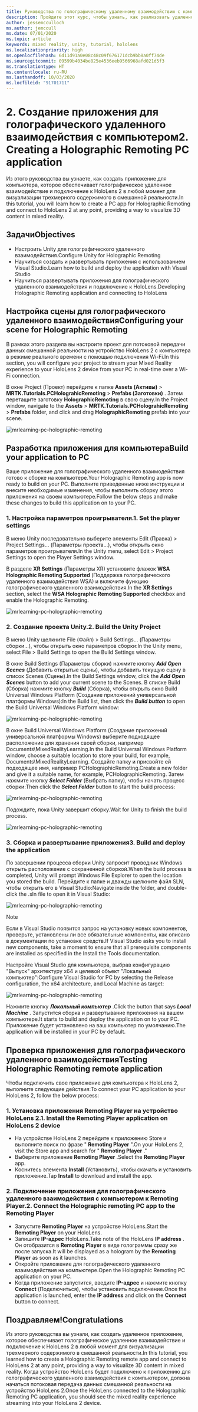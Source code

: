 ```yaml
---
title: Руководства по голографическому удаленному взаимодействию с компьютером, часть 2. Создание приложения для голографического удаленного взаимодействия с компьютером
description: Пройдите этот курс, чтобы узнать, как реализовать удаленное взаимодействие в режиме смешанной реальности между вашим компьютером и HoloLens 2.
author: jessemcculloch
ms.author: jemccull
ms.date: 07/01/2020
ms.topic: article
keywords: mixed reality, unity, tutorial, hololens
ms.localizationpriority: high
ms.openlocfilehash: 6d11d91a0e08c48c09f676171dcb9bb8a0ff74de
ms.sourcegitcommit: 09599b4034be825e4536eeb9566968afd021d5f3
ms.translationtype: HT
ms.contentlocale: ru-RU
ms.lasthandoff: 10/03/2020
ms.locfileid: "91701711"
---
```

# <a name="2-creating-a-holographic-remoting-pc-application"></a><span data-ttu-id="31c41-105">2. Создание приложения для голографического удаленного взаимодействия с компьютером</span><span class="sxs-lookup"><span data-stu-id="31c41-105">2. Creating a Holographic Remoting PC application</span></span>

<span data-ttu-id="31c41-106">Из этого руководства вы узнаете, как создать приложение для компьютера, которое обеспечивает голографическое удаленное взаимодействие и подключение к HoloLens 2 в любой момент для визуализации трехмерного содержимого в смешанной реальности.</span><span class="sxs-lookup"><span data-stu-id="31c41-106">In this tutorial, you will learn how to create a PC app for Holographic Remoting and connect to HoloLens 2 at any point, providing a way to visualize 3D content in mixed reality.</span></span>

## <a name="objectives"></a><span data-ttu-id="31c41-107">Задачи</span><span class="sxs-lookup"><span data-stu-id="31c41-107">Objectives</span></span>

* <span data-ttu-id="31c41-108">Настроить Unity для голографического удаленного взаимодействия.</span><span class="sxs-lookup"><span data-stu-id="31c41-108">Configure Unity for Holographic Remoting</span></span>
* <span data-ttu-id="31c41-109">Научиться создать и развертывать приложения с использованием Visual Studio.</span><span class="sxs-lookup"><span data-stu-id="31c41-109">Learn how to build and deploy the application with Visual Studio</span></span>
* <span data-ttu-id="31c41-110">Научиться развертывать приложения для голографического удаленного взаимодействия и подключение к HoloLens.</span><span class="sxs-lookup"><span data-stu-id="31c41-110">Developing Holographic Remoting application and connecting to HoloLens</span></span>

## <a name="configuring-your-scene-for-holographic-remoting"></a><span data-ttu-id="31c41-111">Настройка сцены для голографического удаленного взаимодействия</span><span class="sxs-lookup"><span data-stu-id="31c41-111">Configuring your scene for Holographic Remoting</span></span>

<span data-ttu-id="31c41-112">В рамках этого раздела вы настроите проект для потоковой передачи данных смешанной реальности на устройство HoloLens 2 с компьютера в режиме реального времени с помощью подключения Wi-Fi.</span><span class="sxs-lookup"><span data-stu-id="31c41-112">In this section, you will configure your project to stream your Mixed Reality experience to your HoloLens 2 device from your PC in real-time over a Wi-Fi connection.</span></span>

<span data-ttu-id="31c41-113">В окне Project (Проект) перейдите к папке **Assets (Активы)**  > **MRTK.Tutorials.PCHolograhicRemoting** > **Prefabs (Заготовки)** . Затем перетащите заготовку **HolographicRemoting** в свою сцену.</span><span class="sxs-lookup"><span data-stu-id="31c41-113">In the Project window, navigate to the **Assets** > **MRTK.Tutorials.PCHolograhicRemoting** > **Prefabs** folder, and click and drag **HolographicRemoting** prefab into your scene.</span></span>

![mrlearning-pc-holographic-remoting](images/mrlearning-pc-holographic-remoting/Tutorial2-Section1-Step1-1.png)

## <a name="build-your-application-to-pc"></a><span data-ttu-id="31c41-115">Разработка приложения для компьютера</span><span class="sxs-lookup"><span data-stu-id="31c41-115">Build your application to PC</span></span>

<span data-ttu-id="31c41-116">Ваше приложение для голографического удаленного взаимодействия готово к сборке на компьютере.</span><span class="sxs-lookup"><span data-stu-id="31c41-116">Your Holographic Remoting app is now ready to build on your PC.</span></span> <span data-ttu-id="31c41-117">Выполните приведенные ниже инструкции и внесите необходимые изменения, чтобы выполнить сборку этого приложения на своем компьютере.</span><span class="sxs-lookup"><span data-stu-id="31c41-117">Follow the below steps and make these changes to build this application on to your PC.</span></span>

### <a name="1-set-the-player-settings"></a><span data-ttu-id="31c41-118">1. Настройка параметров проигрывателя.</span><span class="sxs-lookup"><span data-stu-id="31c41-118">1. Set the player settings</span></span>

<span data-ttu-id="31c41-119">В меню Unity последовательно выберите элементы Edit (Правка) > Project Settings... (Параметры проекта...), чтобы открыть окно параметров проигрывателя.</span><span class="sxs-lookup"><span data-stu-id="31c41-119">In the Unity menu, select Edit > Project Settings to open the Player Settings window.</span></span>

<span data-ttu-id="31c41-120">В разделе **XR Settings** (Параметры XR) установите флажок **WSA Holographic Remoting Supported** (Поддержка голографического удаленного взаимодействия WSA) и включите функцию голографического удаленного взаимодействия.</span><span class="sxs-lookup"><span data-stu-id="31c41-120">In the **XR Settings** section, select the **WSA Holographic Remoting Supported** checkbox and enable the Holographic Remoting.</span></span>

![mrlearning-pc-holographic-remoting](images/mrlearning-pc-holographic-remoting/Tutorial2-Section2-Step1-1.png)

### <a name="2-build-the-unity-project"></a><span data-ttu-id="31c41-122">2. Создание проекта Unity.</span><span class="sxs-lookup"><span data-stu-id="31c41-122">2. Build the Unity Project</span></span>

<span data-ttu-id="31c41-123">В меню Unity щелкните File (Файл) > Build Settings... (Параметры сборки...), чтобы открыть окно параметров сборки:</span><span class="sxs-lookup"><span data-stu-id="31c41-123">In the Unity menu, select File > Build Settings to open the Build Settings window.</span></span>

<span data-ttu-id="31c41-124">В окне Build Settings (Параметры сборки) нажмите кнопку ***Add Open Scenes*** (Добавить открытые сцены), чтобы добавить текущую сцену в список Scenes (Сцены).</span><span class="sxs-lookup"><span data-stu-id="31c41-124">In the Build Settings window, click the ***Add Open Scenes*** button to add your current scene to the Scenes.</span></span> <span data-ttu-id="31c41-125">В списке Build (Сборка) нажмите кнопку ***Build*** (Сборка), чтобы открыть окно Build Universal Windows Platform (Создание приложений универсальной платформы Windows):</span><span class="sxs-lookup"><span data-stu-id="31c41-125">In the Build list, then click the ***Build button*** to open the Build Universal Windows Platform window:</span></span>

![mrlearning-pc-holographic-remoting](images/mrlearning-pc-holographic-remoting/Tutorial2-Section2-Step2-1.png)

<span data-ttu-id="31c41-127">В окне Build Universal Windows Platform (Создание приложений универсальной платформы Windows) выберите подходящее расположение для хранения своей сборки, например Documents\MixedRealityLearning.</span><span class="sxs-lookup"><span data-stu-id="31c41-127">In the Build Universal Windows Platform window, choose a suitable location to store your build, for example, Documents\MixedRealityLearning.</span></span> <span data-ttu-id="31c41-128">Создайте папку и присвойте ей подходящее имя, например PCHolographicRemoting.</span><span class="sxs-lookup"><span data-stu-id="31c41-128">Create a new folder and give it a suitable name, for example, PCHolographicRemoting.</span></span> <span data-ttu-id="31c41-129">Затем нажмите кнопку ***Select Folder*** (Выбрать папку), чтобы начать процесс сборки:</span><span class="sxs-lookup"><span data-stu-id="31c41-129">Then click the ***Select Folder*** button to start the build process:</span></span>

![mrlearning-pc-holographic-remoting](images/mrlearning-pc-holographic-remoting/Tutorial2-Section2-Step2-2.png)

<span data-ttu-id="31c41-131">Подождите, пока Unity завершит сборку.</span><span class="sxs-lookup"><span data-stu-id="31c41-131">Wait for Unity to finish the build process.</span></span>

![mrlearning-pc-holographic-remoting](images/mrlearning-pc-holographic-remoting/Tutorial2-Section2-Step2-3.png)

### <a name="3-build-and-deploy-the-application"></a><span data-ttu-id="31c41-133">3. Сборка и развертывание приложения</span><span class="sxs-lookup"><span data-stu-id="31c41-133">3. Build and deploy the application</span></span>

<span data-ttu-id="31c41-134">По завершении процесса сборки Unity запросит проводник Windows открыть расположение с сохраненной сборкой.</span><span class="sxs-lookup"><span data-stu-id="31c41-134">When the build process is completed, Unity will prompt Windows File Explorer to open the location you stored the build.</span></span> <span data-ttu-id="31c41-135">Перейдите к папке и дважды щелкните файл SLN, чтобы открыть его в Visual Studio:</span><span class="sxs-lookup"><span data-stu-id="31c41-135">Navigate inside the folder, and double-click the .sln file to open it in Visual Studio:</span></span>

![mrlearning-pc-holographic-remoting](images/mrlearning-pc-holographic-remoting/Tutorial2-Section2-Step3-1.png)

> [!NOTE]
> <span data-ttu-id="31c41-137">Если в Visual Studio появится запрос на установку новых компонентов, проверьте, установлены ли все обязательные компоненты, как описано в документации по установке средств.</span><span class="sxs-lookup"><span data-stu-id="31c41-137">If Visual Studio asks you to install new components, take a moment to ensure that all prerequisite components are installed as specified in the Install the Tools documentation.</span></span>

<span data-ttu-id="31c41-138">Настройте Visual Studio для компьютера, выбрав конфигурацию "Выпуск" архитектуру x64 и целевой объект "Локальный компьютер":</span><span class="sxs-lookup"><span data-stu-id="31c41-138">Configure Visual Studio for PC by selecting the Release configuration, the x64 architecture, and Local Machine as target:</span></span>

![mrlearning-pc-holographic-remoting](images/mrlearning-pc-holographic-remoting/Tutorial2-Section2-Step3-2.png)

<span data-ttu-id="31c41-140">Нажмите кнопку ***Локальный компьютер*** .</span><span class="sxs-lookup"><span data-stu-id="31c41-140">Click the button that says ***Local Machine*** .</span></span> <span data-ttu-id="31c41-141">Запустится сборка и развертывание приложения на вашем компьютере.</span><span class="sxs-lookup"><span data-stu-id="31c41-141">It starts to build and deploy the application on to your PC.</span></span> <span data-ttu-id="31c41-142">Приложение будет установлено на ваш компьютер по умолчанию.</span><span class="sxs-lookup"><span data-stu-id="31c41-142">The application will be installed in your PC by default.</span></span>

## <a name="testing-holographic-remoting-remote-application"></a><span data-ttu-id="31c41-143">Проверка приложения для голографического удаленного взаимодействия</span><span class="sxs-lookup"><span data-stu-id="31c41-143">Testing Holographic Remoting remote application</span></span>

<span data-ttu-id="31c41-144">Чтобы подключить свое приложение для компьютера к HoloLens 2, выполните следующие действия:</span><span class="sxs-lookup"><span data-stu-id="31c41-144">To connect your PC application to your HoloLens 2, follow the below process:</span></span>

### <a name="1-install-the-remoting-player-application-on-hololens-2-device"></a><span data-ttu-id="31c41-145">1. Установка приложения Remoting Player на устройство HoloLens 2.</span><span class="sxs-lookup"><span data-stu-id="31c41-145">1. Install the Remoting Player application on HoloLens 2 device</span></span>

* <span data-ttu-id="31c41-146">На устройстве HoloLens 2 перейдите к приложению Store и выполните поиск по фразе " **Remoting Player** ".</span><span class="sxs-lookup"><span data-stu-id="31c41-146">On your HoloLens 2, visit the Store app and search for " **Remoting Player** ."</span></span>
* <span data-ttu-id="31c41-147">Выберите приложение **Remoting Player** .</span><span class="sxs-lookup"><span data-stu-id="31c41-147">Select the **Remoting Player** app.</span></span>
* <span data-ttu-id="31c41-148">Коснитесь элемента **Install** (Установить), чтобы скачать и установить приложение.</span><span class="sxs-lookup"><span data-stu-id="31c41-148">Tap **Install** to download and install the app.</span></span>

### <a name="2-connect-the-holographic-remoting-pc-app-to-the-remoting-player"></a><span data-ttu-id="31c41-149">2. Подключение приложения для голографического удаленного взаимодействия с компьютером к Remoting Player.</span><span class="sxs-lookup"><span data-stu-id="31c41-149">2. Connect the Holographic remoting PC app to the Remoting Player</span></span>

* <span data-ttu-id="31c41-150">Запустите **Remoting Player** на устройстве HoloLens.</span><span class="sxs-lookup"><span data-stu-id="31c41-150">Start the **Remoting Player** on your HoloLens.</span></span>
* <span data-ttu-id="31c41-151">Запишите **IP-адрес** HoloLens.</span><span class="sxs-lookup"><span data-stu-id="31c41-151">Take note of the HoloLens **IP address** .</span></span> <span data-ttu-id="31c41-152">Он отобразится в **Remoting Player** в виде голограммы сразу же после запуска.</span><span class="sxs-lookup"><span data-stu-id="31c41-152">It will be displayed as a hologram by the **Remoting Player** as soon as it launches.</span></span>
* <span data-ttu-id="31c41-153">Откройте приложение для голографического удаленного взаимодействия на компьютере.</span><span class="sxs-lookup"><span data-stu-id="31c41-153">Open the Holographic Remoting PC application on your PC.</span></span>
* <span data-ttu-id="31c41-154">Когда приложение запустится, введите **IP-адрес** и нажмите кнопку **Connect** (Подключиться), чтобы установить подключение.</span><span class="sxs-lookup"><span data-stu-id="31c41-154">Once the application is launched, enter the **IP address** and click on the **Connect**  button to connect.</span></span>

## <a name="congratulations"></a><span data-ttu-id="31c41-155">Поздравляем!</span><span class="sxs-lookup"><span data-stu-id="31c41-155">Congratulations</span></span>

<span data-ttu-id="31c41-156">Из этого руководства вы узнали, как создать удаленное приложение, которое обеспечивает голографическое удаленное взаимодействие и подключение к HoloLens 2 в любой момент для визуализации трехмерного содержимого в смешанной реальности.</span><span class="sxs-lookup"><span data-stu-id="31c41-156">In this tutorial, you learned how to create a Holographic Remoting remote app and connect to HoloLens 2 at any point, providing a way to visualize 3D content in mixed reality.</span></span> <span data-ttu-id="31c41-157">Когда устройство HoloLens будет подключено к приложению для голографического удаленного взаимодействия с компьютером, должна начаться потоковая передача данных смешанной реальности на устройство HoloLens 2.</span><span class="sxs-lookup"><span data-stu-id="31c41-157">Once the HoloLens connected to the Holographic Remoting PC application, you should see the mixed reality experience streaming into your HoloLens 2 device.</span></span>
